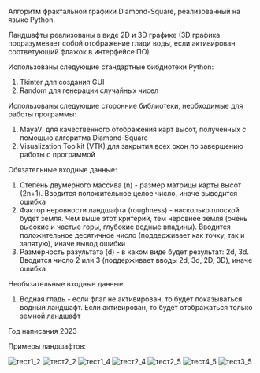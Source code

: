 Алгоритм фрактальной графики Diamond-Square, реализованный на языке Python. 

Ландшафты реализованы в виде 2D и 3D графике (3D графика подразумевает собой отображение глади воды, если активирован соответующий флажок в интерфейсе ПО)

Использованы следующие стандартные бибдиотеки Python:
1. Tkinter для создания GUI
2. Random для генерации случайных чисел

Использованы следующие сторонние библиотеки, необходимые для работы программы:
1. MayaVi для качественного отображения карт высот, полученных с помощью алгоритма Diamond-Square
2. Visualization Toolkit (VTK) для закрытия всех окон по завершению работы с программой

Обязательные входные данные:
1. Степень двумерного массива (n) - размер матрицы карты высот (2n+1). Вводится положительное целое число, иначе выводится ошибка
2. Фактор неровности ландшафта (roughness) - насколько плоской будет земля. Чем выше этот критерий, тем неровнее земля (очень высокие и частые горы, глубокие водные впадины). Вводится положительное десятичное число (поддерживает как точку, так и запятую), иначе вывод ошибки
3. Размерность разультата (d) - в каком виде будет результат: 2d, 3d. Вводится число 2 или 3 (поддерживает вводы 2d, 3d, 2D, 3D), иначе ошибка

Необязательные входные данные:
1. Водная гладь - если флаг не активирован, то будет показываться водный ландшафт. Если активирован, то будет отображаться только земной ландшафт 

Год написания 2023

Примеры ландшафтов:

![тест1_2](https://github.com/ApsilonXi/Portfolio/assets/90376907/2ce894bb-9e7a-4ced-922e-eeb90505e27b)
![тест2_2](https://github.com/ApsilonXi/Portfolio/assets/90376907/631237d0-4d77-4e13-a73d-6bc5ecd5b451)
![тест1_4](https://github.com/ApsilonXi/Portfolio/assets/90376907/559160f4-291b-4ea1-a710-08d606ad0ce5)
![тест2_4](https://github.com/ApsilonXi/Portfolio/assets/90376907/85677d56-f07c-44ee-a688-eb5d5c85ae6f)
![тест2_5](https://github.com/ApsilonXi/Portfolio/assets/90376907/f395b19f-8014-41fe-893e-12ba2f09ac20)
![тест4_5](https://github.com/ApsilonXi/Portfolio/assets/90376907/f55971dd-b1c4-4bdf-8728-1fed20c69700)
![тест3_5](https://github.com/ApsilonXi/Portfolio/assets/90376907/485aa4ff-83ea-4104-ae45-dbb27186a407)
